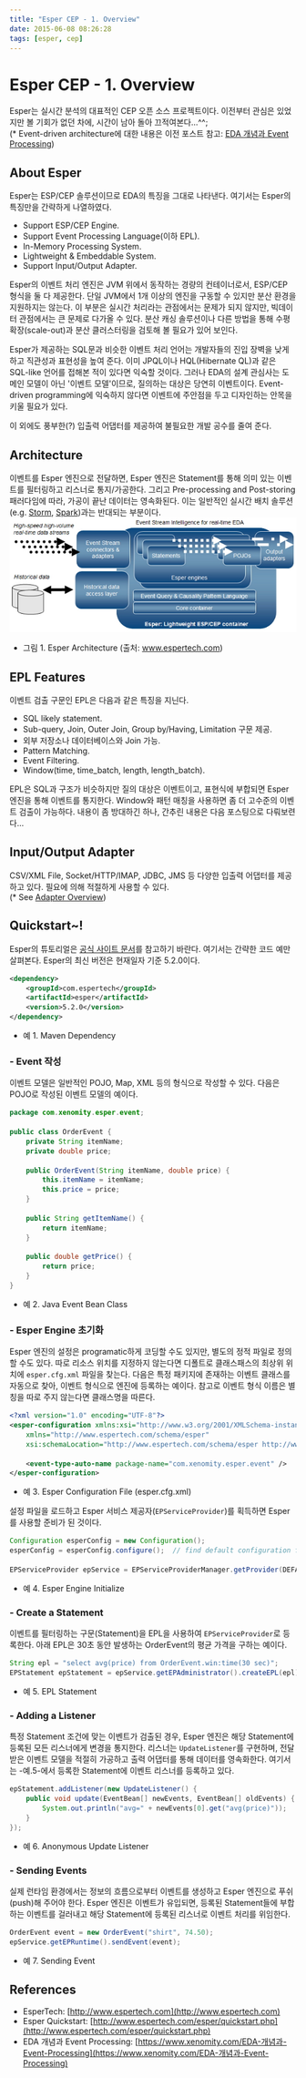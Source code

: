 ```yaml
---
title: "Esper CEP - 1. Overview"
date: 2015-06-08 08:26:28
tags: [esper, cep]
---
```


# Esper CEP - 1. Overview

Esper는 실시간 분석의 대표적인 CEP 오픈 소스 프로젝트이다. 이전부터 관심은 있었지만 볼 기회가 없던 차에, 시간이 남아 돌아 끄적여본다...^^;  
(* Event-driven architecture에 대한 내용은 이전 포스트 참고: [EDA 개념과 Event Processing](https://blog.xenomity.com/EDA-개념과-Event-Processing))

## About Esper
Esper는 ESP/CEP 솔루션이므로 EDA의 특징을 그대로 나타낸다. 여기서는 Esper의 특징만을 간략하게 나열하였다.

- Support ESP/CEP Engine.
- Support Event Processing Language(이하 EPL).
- In-Memory Processing System.
- Lightweight & Embeddable System.
- Support Input/Output Adapter.

Esper의 이벤트 처리 엔진은 JVM 위에서 동작하는 경량의 컨테이너로서, ESP/CEP 형식을 둘 다 제공한다. 단일 JVM에서 1개 이상의 엔진을 구동할 수 있지만 분산 환경을 지원하지는 않는다. 이 부분은 실시간 처리라는 관점에서는 문제가 되지 않지만, 빅데이터 관점에서는 큰 문제로 다가올 수 있다. 분산 캐싱 솔루션이나 다른 방법을 통해 수평 확장(scale-out)과 분산 클러스터링을 검토해 볼 필요가 있어 보인다.

Esper가 제공하는 SQL문과 비슷한 이벤트 처리 언어는 개발자들의 진입 장벽을 낮게 하고 직관성과 표현성을 높여 준다. 이미 JPQL이나 HQL(Hibernate QL)과 같은 SQL-like 언어를 접해본 적이 있다면 익숙할 것이다. 그러나 EDA의 설계 관심사는 도메인 모델이 아닌 '이벤트 모델'이므로, 질의하는 대상은 당연히 이벤트이다. Event-driven programming에 익숙하지 않다면 이벤트에 주안점을 두고 디자인하는 안목을 키울 필요가 있다.

이 외에도 풍부한(?) 입출력 어댑터를 제공하여 불필요한 개발 공수를 줄여 준다.


## Architecture
이벤트를 Esper 엔진으로 전달하면, Esper 엔진은 Statement를 통해 의미 있는 이벤트를 필터링하고 리스너로 통지/가공한다. 그리고 Pre-processing and Post-storing 패러다임에 따라, 가공이 끝난 데이터는 영속화된다. 이는 일반적인 실시간 배치 솔루션(e.g. [Storm](http://storm.apache.org), [Spark](http://spark.apache.org))과는 반대되는 부분이다.
![Esper Architecture](../assets/image/products_esper.jpeg)  
- 그림 1. Esper Architecture (출처: www.espertech.com)


## EPL Features
이벤트 검출 구문인 EPL은 다음과 같은 특징을 지닌다.

- SQL likely statement.
- Sub-query, Join, Outer Join, Group by/Having, Limitation 구문 제공.
- 외부 저장소나 데이터베이스와 Join 가능.
- Pattern Matching.
- Event Filtering.
- Window(time, time_batch, length, length_batch).

EPL은 SQL과 구조가 비슷하지만 질의 대상은 이벤트이고, 표현식에 부합되면 Esper 엔진을 통해 이벤트를 통지한다. Window와  패턴 매칭을 사용하면 좀 더 고수준의 이벤트 검출이 가능하다. 내용이 좀 방대하긴 하나, 간추린 내용은 다음 포스팅으로 다뤄보련다...


## Input/Output Adapter
CSV/XML File, Socket/HTTP/IMAP, JDBC, JMS 등 다양한 입출력 어댑터를 제공하고 있다. 필요에 의해 적절하게 사용할 수 있다.  
(* See [Adapter Overview](http://www.espertech.com/esper/release-5.3.0/esperio-reference/html/adapter_overview.html))


## Quickstart~!
Esper의 튜토리얼은 [공식 사이트 문서](http://www.espertech.com/esper/quickstart.php)를 참고하기 바란다. 여기서는 간략한 코드 예만 살펴본다. Esper의 최신 버전은 현재일자 기준 5.2.0이다.
```xml
<dependency>
    <groupId>com.espertech</groupId>
    <artifactId>esper</artifactId>
    <version>5.2.0</version>
</dependency>
```
- 예 1. Maven Dependency

### - Event 작성
이벤트 모델은 일반적인 POJO, Map, XML 등의 형식으로 작성할 수 있다. 다음은 POJO로 작성된 이벤트 모델의 예이다.
```java
package com.xenomity.esper.event;

public class OrderEvent {
    private String itemName;
    private double price;

    public OrderEvent(String itemName, double price) {
        this.itemName = itemName;
        this.price = price;
    }

    public String getItemName() {
        return itemName;
    }

    public double getPrice() {
        return price;
    }
}
```
- 예 2. Java Event Bean Class

### - Esper Engine 초기화
Esper 엔진의 설정은 programatic하게 코딩할 수도 있지만, 별도의 정적 파일로 정의할 수도 있다. 따로 리소스 위치를 지정하지 않는다면 디폴트로 클래스패스의 최상위 위치에 `esper.cfg.xml` 파일을 찾는다. 다음은 특정 패키지에 존재하는 이벤트 클래스를 자동으로 찾아, 이벤트 형식으로 엔진에 등록하는 예이다. 참고로 이벤트 형식 이름은 별칭을 따로 주지 않는다면 클래스명을 따른다.
```xml
<?xml version="1.0" encoding="UTF-8"?>
<esper-configuration xmlns:xsi="http://www.w3.org/2001/XMLSchema-instance"
	xmlns="http://www.espertech.com/schema/esper"
	xsi:schemaLocation="http://www.espertech.com/schema/esper http://www.espertech.com/schema/esper/esper-configuration-5.0.xsd">

	<event-type-auto-name package-name="com.xenomity.esper.event" />
</esper-configuration>
```
- 예 3. Esper Configuration File (esper.cfg.xml)

설정 파일을 로드하고 Esper 서비스 제공자(`EPServiceProvider`)를 획득하면 Esper를 사용할 준비가 된 것이다.
```java
Configuration esperConfig = new Configuration();
esperConfig = esperConfig.configure();  // find default configuration file.

EPServiceProvider epService = EPServiceProviderManager.getProvider(DEFAULT_CEP_ENGINE_NAME, esperConfig);
```
- 예 4. Esper Engine Initialize

### - Create a Statement
이벤트를 필터링하는 구문(Statement)을 EPL을 사용하여 `EPServiceProvider`로 등록한다. 아래 EPL은 30초 동안 발생하는 OrderEvent의 평균 가격을 구하는 예이다.
```java
String epl = "select avg(price) from OrderEvent.win:time(30 sec)";
EPStatement epStatement = epService.getEPAdministrator().createEPL(epl);

```
- 예 5. EPL Statement

### - Adding a Listener
특정 Statement 조건에 맞는 이벤트가 검출된 경우, Esper 엔진은 해당 Statement에 등록된 모든 리스너에게 변경을 통지한다. 리스너는 `UpdateListener`를 구현하며, 전달받은 이벤트 모델을 적절히 가공하고 출력 어댑터를 통해 데이터를 영속화한다. 여기서는 -예.5-에서 등록한 Statement에 이벤트 리스너를 등록하고 있다.
```java
epStatement.addListener(new UpdateListener() {
    public void update(EventBean[] newEvents, EventBean[] oldEvents) {
        System.out.println("avg=" + newEvents[0].get("avg(price)"));
    }
});
```
- 예 6. Anonymous Update Listener

### - Sending Events
실제 런타임 환경에서는 정보의 흐름으로부터 이벤트를 생성하고 Esper 엔진으로 푸쉬(push)해 주어야 한다. Esper 엔진은 이벤트가 유입되면, 등록된 Statement들에 부합하는 이벤트를 걸러내고 해당 Statement에 등록된 리스너로 이벤트 처리를 위임한다.
```java
OrderEvent event = new OrderEvent("shirt", 74.50);
epService.getEPRuntime().sendEvent(event);
```
- 예 7. Sending Event


## References
- EsperTech: [http://www.espertech.com](http://www.espertech.com)
- Esper Quickstart: [http://www.espertech.com/esper/quickstart.php](http://www.espertech.com/esper/quickstart.php)
- EDA 개념과 Event Processing: [https://www.xenomity.com/EDA-개념과-Event-Processing](https://www.xenomity.com/EDA-개념과-Event-Processing)
